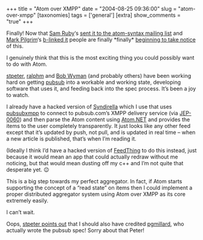 +++
title = "Atom over XMPP"
date = "2004-08-25 09:36:00"
slug = "atom-over-xmpp"
[taxonomies]
tags = ['general']
[extra]
show_comments = "true"
+++

Finally! Now that [Sam Ruby](http://intertwingly.net/blog/)‘s [sent it to the atom-syntax mailing list](http://www.imc.org/atom-syntax/mail-archive/msg08825.html) and [Mark Pilgrim](http://diveintomark.org/)‘s [b-linked it](http://diveintomark.org/archives/blinks/2004/08/#b20040824215132) people are finally \*finally\* [beginning to take notice](http://del.icio.us/url/bfcde044f4503c3714cee171b583c1d7) of this.

I genuinely think that this is the most exciting thing you could possibly want to do with Atom.

[stpeter](http://www.saint-andre.com/blog/), [ralphm](http://ralphm.net/?language=en) and [Bob Wyman](http://bobwyman.pubsub.com/) (and probably others) have been working hard on getting [pubsub](http://www.jabber.org/jeps/jep-0060.html) into a workable and working state, developing software that uses it, and feeding back into the spec process. It’s been a joy to watch.

I already have a hacked version of [Syndirella](http://sourceforge.net/projects/syndirella) which I use that uses [pubsubxmpp](http://sourceforge.net/projects/pubsubxmpp/) to connect to pubsub.com’s XMPP delivery service (via [JEP-0060](http://www.jabber.org/jeps/jep-0060.html)) and then parse the Atom content using [Atom.NET](http://atomnet.sourceforge.net/) and provides the items to the user completely transparently. It just looks like any other feed except that it’s updated by push, not pull, and is updated in real time – when a new article is published, that’s when I’m reading it.

(Ideally I think I’d have a hacked version of [FeedThing](http://feedthing.sourceforge.net/) to do this instead, just because it would mean an app that could actually redraw without me noticing, but that would mean dusting off my c++ and I’m not quite that desperate yet. 😉

This is a big step towards my perfect aggregator. In fact, if Atom starts supporting the concept of a “read state” on items then I could implement a proper distributed aggregator system using Atom over XMPP as its core extremely easily.

I can’t wait.

<ins></ins>

Oops, [stpeter points out](http://www.saint-andre.com/blog/2004-08.html#2004-08-25T13:36) that I should also have credited [pgmillard](http://www.pgmillard.com/blog/), who actually wrote the pubsub spec! Sorry about that Peter!
